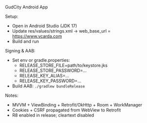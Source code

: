 GudCity Android App

Setup:
- Open in Android Studio (JDK 17)
- Update res/values/strings.xml → web_base_url = https://www.vcarda.com
- Build and run

Signing & AAB:
- Set env or gradle.properties:
  - RELEASE_STORE_FILE=path/to/keystore.jks
  - RELEASE_STORE_PASSWORD=...
  - RELEASE_KEY_ALIAS=...
  - RELEASE_KEY_PASSWORD=...
- Build AAB: `./gradlew bundleRelease`

Notes:
- MVVM + ViewBinding + Retrofit/OkHttp + Room + WorkManager
- Cookies + CSRF propagated from WebView to Retrofit
- R8 enabled in release; cleartext disabled


